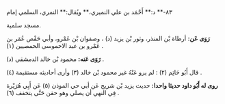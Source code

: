 ٨٣-** د:** أَحْمَد بن علي النميري،** ويُقال:** النمري، السلمي إمام

مسجد سلمية.

**رَوَى عَن:** أرطاة بْن المنذر، وثور بْن يزيد (د) ، وصفوان بْن عَمْرو، وأبي حَفْص عُمَر بن عَمْرو بن عبد الاحموسي الحمصيين (١) .

**رَوَى عَنه:** محمود بْن خالد الدمشقي (د) .

قال أَبُو حَاتِم (٢) : لم يرو عَنْهُ غير محمود بْن خالد (٣) وأرى أحاديثه مستقيمة (٤) .

**روى له أَبُو داود حديثا واحدا:** حديث يزيد بْن شريح عَن أبي حي الموذن (٥) عَن أَبِي هُرَيْرة فِي النهي أن يصلي وهو حقن حَتَّى يتخفف (٦) .